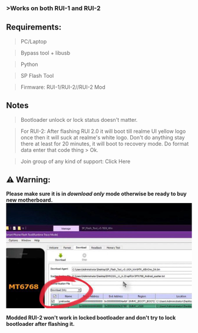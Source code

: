 ### >Works on both RUI-1 and RUI-2
## Requirements:
> PC/Laptop

> Bypass tool + libusb

> Python

> SP Flash Tool

> Firmware: RUI-1/RUI-2//RUI-2 Mod
## Notes
> Bootloader unlock or lock status doesn't matter.

> For RUI-2: After flashing RUI 2.0 it will boot till realme UI yellow logo once then it will suck at realme's white logo. Don't do anything stay there at least for 20 minutes, it will boot to recovery mode. Do format data enter that code thing > Ok.

> Join group of any kind of support: Click Here
## ⚠️ Warning:
**Please make sure it is in _download only_ mode otherwise be ready to buy new motherboard.**
![Important Image](Important.jpg)

**Modded RUI-2 won't work in locked bootloader and don't try to lock bootloader after flashing it.**
